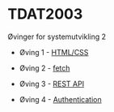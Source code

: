 # TDAT2003
Øvinger for systemutvikling 2

* Øving 1 - [HTML/CSS](/oving1)

* Øving 2 - [fetch](/oving2)

* Øving 3 - [REST API](/oving3)

* Øving 4 - [Authentication](/oving4)
